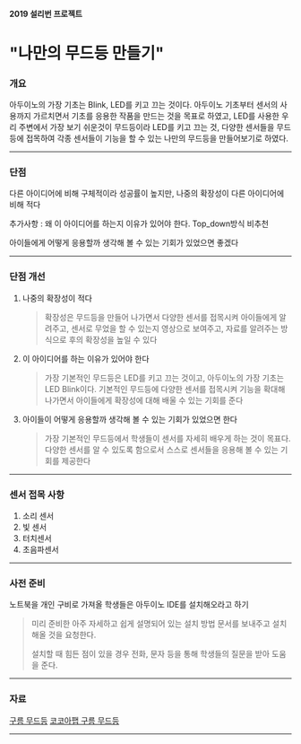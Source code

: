 #### 2019 설리번 프로젝트
# "나만의 무드등 만들기"
### 개요
아두이노의 가장 기초는 Blink, LED를 키고 끄는 것이다. 아두이노 기초부터 센서의 사용까지 가르치면서 기초를 응용한 작품을 만드는 것을 목표로 하였고, LED를 사용한 우리 주변에서 가장 보기 쉬운것이 무드등이라 LED를 키고 끄는 것, 다양한 센서들을 무드등에 접목하여 각종 센서들이 기능을 할 수 있는 나만의 무드등을 만들어보기로 하였다. 

***

### 단점

다른 아이디어에 비해 구체적이라 성공률이 높지만, 나중의 확장성이 다른 아이디어에 비해 적다

추가사항 : 왜 이 아이디어를 하는지 이유가 있어야 한다. Top_down방식 비추천

아이들에게 어떻게 응용할까 생각해 볼 수 있는 기회가 있었으면 좋겠다

***

### 단점 개선

1. 나중의 확장성이 적다

   > 확장성은 무드등을 만들어 나가면서 다양한 센서를 접목시켜 아이들에게 알려주고, 센서로 무었을 할 수 있는지 영상으로 보여주고, 자료를 알려주는 방식으로 후의 확장성을 높일 수 있다

2. 이 아이디어를 하는 이유가 있어야 한다

   > 가장 기본적인 무드등은 LED를 키고 끄는 것이고, 아두이노의 가장 기초는 LED Blink이다. 기본적인 무드등에 다양한 센서를 접목시켜 기능을 확대해 나가면서 아이들에게 확장성에 대해 배울 수  있는 기회를 준다

3. 아이들이 어떻게 응용할까 생각해 볼 수 있는 기회가 있었으면 한다

   > 가장 기본적인 무드등에서 학생들이 센서를 자세히 배우게 하는 것이 목표다. 다양한 센서를 알 수 있도록 함으로서 스스로 센서들을 응용해 볼 수 있는 기회를 제공한다

***

### 센서 접목 사항

1. 소리 센서
2. 빛 센서
3. 터치센서
4. 초음파센서

***

### 사전 준비
노트북을 개인 구비로 가져올 학생들은 아두이노 IDE를 설치해오라고 하기
> 미리 준비한 아주 자세하고 쉽게 설명되어 있는 설치 방법 문서를 보내주고 설치 해올 것을 요청한다.
>
> 설치할 때 힘든 점이 있을 경우 전화, 문자 등을 통해 학생들의 질문을 받아 도움을 준다.

***


### 자료
[구름 무드등](https://www.facebook.com/groups/System.out.Coding/permalink/2109338065792544/)
[코코아팹 구름 무드등](https://kocoafab.cc/make/view/564)

***
